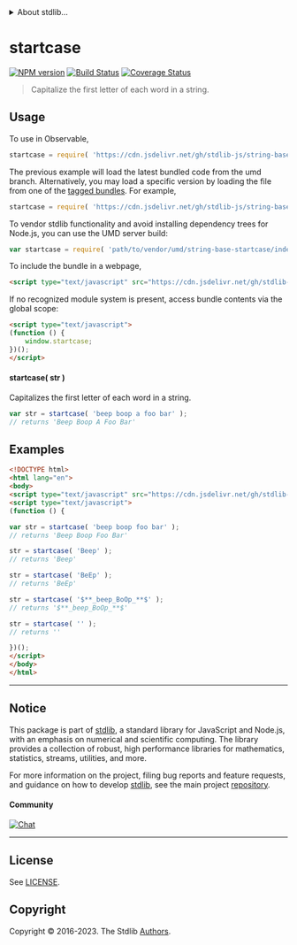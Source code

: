 <!--

@license Apache-2.0

Copyright (c) 2022 The Stdlib Authors.

Licensed under the Apache License, Version 2.0 (the "License");
you may not use this file except in compliance with the License.
You may obtain a copy of the License at

   http://www.apache.org/licenses/LICENSE-2.0

Unless required by applicable law or agreed to in writing, software
distributed under the License is distributed on an "AS IS" BASIS,
WITHOUT WARRANTIES OR CONDITIONS OF ANY KIND, either express or implied.
See the License for the specific language governing permissions and
limitations under the License.

-->


<details>
  <summary>
    About stdlib...
  </summary>
  <p>We believe in a future in which the web is a preferred environment for numerical computation. To help realize this future, we've built stdlib. stdlib is a standard library, with an emphasis on numerical and scientific computation, written in JavaScript (and C) for execution in browsers and in Node.js.</p>
  <p>The library is fully decomposable, being architected in such a way that you can swap out and mix and match APIs and functionality to cater to your exact preferences and use cases.</p>
  <p>When you use stdlib, you can be absolutely certain that you are using the most thorough, rigorous, well-written, studied, documented, tested, measured, and high-quality code out there.</p>
  <p>To join us in bringing numerical computing to the web, get started by checking us out on <a href="https://github.com/stdlib-js/stdlib">GitHub</a>, and please consider <a href="https://opencollective.com/stdlib">financially supporting stdlib</a>. We greatly appreciate your continued support!</p>
</details>

# startcase

[![NPM version][npm-image]][npm-url] [![Build Status][test-image]][test-url] [![Coverage Status][coverage-image]][coverage-url] <!-- [![dependencies][dependencies-image]][dependencies-url] -->

> Capitalize the first letter of each word in a string.

<section class="intro">

</section>

<!-- /.intro -->



<section class="usage">

## Usage

To use in Observable,

```javascript
startcase = require( 'https://cdn.jsdelivr.net/gh/stdlib-js/string-base-startcase@umd/browser.js' )
```
The previous example will load the latest bundled code from the umd branch. Alternatively, you may load a specific version by loading the file from one of the [tagged bundles](https://github.com/stdlib-js/string-base-startcase/tags). For example,

```javascript
startcase = require( 'https://cdn.jsdelivr.net/gh/stdlib-js/string-base-startcase@v0.1.0-umd/browser.js' )
```

To vendor stdlib functionality and avoid installing dependency trees for Node.js, you can use the UMD server build:

```javascript
var startcase = require( 'path/to/vendor/umd/string-base-startcase/index.js' )
```

To include the bundle in a webpage,

```html
<script type="text/javascript" src="https://cdn.jsdelivr.net/gh/stdlib-js/string-base-startcase@umd/browser.js"></script>
```

If no recognized module system is present, access bundle contents via the global scope:

```html
<script type="text/javascript">
(function () {
    window.startcase;
})();
</script>
```

#### startcase( str )

Capitalizes the first letter of each word in a string.

```javascript
var str = startcase( 'beep boop a foo bar' );
// returns 'Beep Boop A Foo Bar'
```

</section>

<!-- /.usage -->

<section class="examples">

## Examples

<!-- eslint no-undef: "error" -->

```html
<!DOCTYPE html>
<html lang="en">
<body>
<script type="text/javascript" src="https://cdn.jsdelivr.net/gh/stdlib-js/string-base-startcase@umd/browser.js"></script>
<script type="text/javascript">
(function () {

var str = startcase( 'beep boop foo bar' );
// returns 'Beep Boop Foo Bar'

str = startcase( 'Beep' );
// returns 'Beep'

str = startcase( 'BeEp' );
// returns 'BeEp'

str = startcase( '$**_beep_BoOp_**$' );
// returns '$**_beep_BoOp_**$'

str = startcase( '' );
// returns ''

})();
</script>
</body>
</html>
```

</section>

<!-- /.examples -->

<!-- Section for related `stdlib` packages. Do not manually edit this section, as it is automatically populated. -->

<section class="related">

</section>

<!-- /.related -->

<!-- Section for all links. Make sure to keep an empty line after the `section` element and another before the `/section` close. -->


<section class="main-repo" >

* * *

## Notice

This package is part of [stdlib][stdlib], a standard library for JavaScript and Node.js, with an emphasis on numerical and scientific computing. The library provides a collection of robust, high performance libraries for mathematics, statistics, streams, utilities, and more.

For more information on the project, filing bug reports and feature requests, and guidance on how to develop [stdlib][stdlib], see the main project [repository][stdlib].

#### Community

[![Chat][chat-image]][chat-url]

---

## License

See [LICENSE][stdlib-license].


## Copyright

Copyright &copy; 2016-2023. The Stdlib [Authors][stdlib-authors].

</section>

<!-- /.stdlib -->

<!-- Section for all links. Make sure to keep an empty line after the `section` element and another before the `/section` close. -->

<section class="links">

[npm-image]: http://img.shields.io/npm/v/@stdlib/string-base-startcase.svg
[npm-url]: https://npmjs.org/package/@stdlib/string-base-startcase

[test-image]: https://github.com/stdlib-js/string-base-startcase/actions/workflows/test.yml/badge.svg?branch=v0.1.0
[test-url]: https://github.com/stdlib-js/string-base-startcase/actions/workflows/test.yml?query=branch:v0.1.0

[coverage-image]: https://img.shields.io/codecov/c/github/stdlib-js/string-base-startcase/main.svg
[coverage-url]: https://codecov.io/github/stdlib-js/string-base-startcase?branch=main

<!--

[dependencies-image]: https://img.shields.io/david/stdlib-js/string-base-startcase.svg
[dependencies-url]: https://david-dm.org/stdlib-js/string-base-startcase/main

-->

[chat-image]: https://img.shields.io/gitter/room/stdlib-js/stdlib.svg
[chat-url]: https://app.gitter.im/#/room/#stdlib-js_stdlib:gitter.im

[stdlib]: https://github.com/stdlib-js/stdlib

[stdlib-authors]: https://github.com/stdlib-js/stdlib/graphs/contributors

[umd]: https://github.com/umdjs/umd
[es-module]: https://developer.mozilla.org/en-US/docs/Web/JavaScript/Guide/Modules

[deno-url]: https://github.com/stdlib-js/string-base-startcase/tree/deno
[umd-url]: https://github.com/stdlib-js/string-base-startcase/tree/umd
[esm-url]: https://github.com/stdlib-js/string-base-startcase/tree/esm
[branches-url]: https://github.com/stdlib-js/string-base-startcase/blob/main/branches.md

[stdlib-license]: https://raw.githubusercontent.com/stdlib-js/string-base-startcase/main/LICENSE

</section>

<!-- /.links -->

